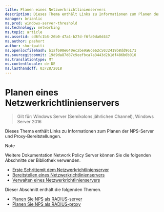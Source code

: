 ```yaml
---
title: Planen eines Netzwerkrichtlinienservers
description: Dieses Thema enthält Links zu Informationen zum Planen der in Windows Server 2016 Network Policy Server RADIUS-Server-Bereitstellung planen.
manager: brianlic
ms.prod: windows-server-threshold
ms.technology: networking
ms.topic: article
ms.assetid: cd6fc1b8-26b0-47a4-b27d-f6fa9da0d447
ms.author: pashort
author: shortpatti
ms.openlocfilehash: b1af698e640ec2be9a6ce62c5032419b8dd96171
ms.sourcegitcommit: 19d9da87d87c9eefbca7a3443d2b1df486b0b010
ms.translationtype: MT
ms.contentlocale: de-DE
ms.lasthandoff: 03/28/2018
---
```

# <a name="plan-network-policy-server"></a>Planen eines Netzwerkrichtlinienservers

>Gilt für: Windows Server (Semikolons jährlichen Channel), Windows Server 2016

Dieses Thema enthält Links zu Informationen zum Planen der NPS-Server und Proxy-Bereitstellungen.

>[!NOTE]
>Weitere Dokumentation Network Policy Server können Sie die folgenden Abschnitte der Bibliothek verwenden. 
> - [Erste Schrittemit dem Netzwerkrichtlinienserver](nps-getstart-top.md)
> - [Bereitstellen eines Netzwerkrichtlinienservers](nps-deploy.md)
> - [Verwalten eines Netzwerkrichtlinienservers](nps-manage-top.md)

Dieser Abschnitt enthält die folgenden Themen.

- [Planen Sie NPS als RADIUS-server](nps-plan-server.md)
- [Planen Sie NPS als RADIUS-proxy](nps-plan-proxy.md)
